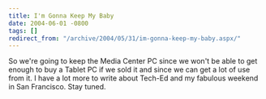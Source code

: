 ```yaml
---
title: I'm Gonna Keep My Baby
date: 2004-06-01 -0800
tags: []
redirect_from: "/archive/2004/05/31/im-gonna-keep-my-baby.aspx/"
---
```


So we're going to keep the Media Center PC since we won't be able to get
enough to buy a Tablet PC if we sold it and since we can get a lot of
use from it. I have a lot more to write about Tech-Ed and my fabulous
weekend in San Francisco. Stay tuned.

